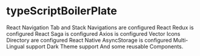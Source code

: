 # typeScriptBoilerPlate

React Navigation Tab and Stack Navigations are configured
React Redux is configured
React Saga is configured
Axios is configured
Vector Icons Directory are configured
React Native AsyncStorage is configured
Multi-Lingual support
Dark Theme support
And some reusable Components.

